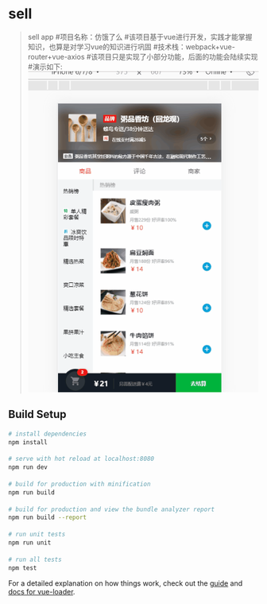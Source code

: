 # sell
> sell app
#项目名称：仿饿了么
#该项目基于vue进行开发，实践才能掌握知识，也算是对学习vue的知识进行巩固
#技术栈：webpack+vue-router+vue-axios
#该项目只是实现了小部分功能，后面的功能会陆续实现
#演示如下:
![img](https://github.com/woniu-create/seller/blob/master/src/components/header/sell2.gif)
## Build Setup

``` bash
# install dependencies
npm install

# serve with hot reload at localhost:8080
npm run dev

# build for production with minification
npm run build

# build for production and view the bundle analyzer report
npm run build --report

# run unit tests
npm run unit

# run all tests
npm test
```

For a detailed explanation on how things work, check out the [guide](http://vuejs-templates.github.io/webpack/) and [docs for vue-loader](http://vuejs.github.io/vue-loader).
